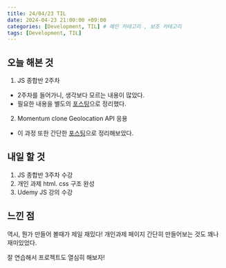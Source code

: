 ```yaml
---
title: 24/04/23 TIL
date: 2024-04-23 21:00:00 +09:00
categories: [Development, TIL] # 메인 카테고리 , 보조 카테고리
tags: [Development, TIL]
---
```


## 오늘 해본 것

1. JS 종합반 2주차

- 2주차를 들어가니, 생각보다 모르는 내용이 많았다.
- 필요한 내용을 별도의 [포스팅][1]으로 정리했다.

2. Momentum clone Geolocation API 응용

- 이 과정 또한 간단한 [포스팅][2]으로 정리해보았다.

## 내일 할 것

1. JS 종합반 3주차 수강
2. 개인 과제 html. css 구조 완성
3. Udemy JS 강의 수강

## 느낀 점

역시, 뭔가 만들어 볼때가 제일 재밌다!
개인과제 페이지 간단히 만들어보는 것도 꽤나 재미있었다.

잘 연습해서 프로젝트도 열심히 해보자!

[1]: https://kybaq.github.io/posts/JS-%EC%9D%BC%EA%B8%89%EA%B0%9D%EC%B2%B4/
[2]: https://kybaq.github.io/posts/JS-Geolocation/
